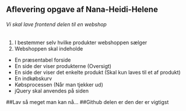 ## **Aflevering opgave af Nana-Heidi-Helene**

###### Vi skal lave frontend delen til en webshop

  1. I bestemmer selv hvilke produkter webshoppen sælger
  2.  Webshoppen skal indeholde
  - En præsentabel forside
  - En side der viser produkterne (Oversigt)
  - En side der viser det enkelte produkt (Skal kun laves til et af produkt)
  -  En indkøbskurv
  - Købsprocessen (Når man tjekker ud)
  - jQuery skal anvendes på siden
  
  ##Lav så meget man kan nå... 
  ##Github delen er den der er vigtigst